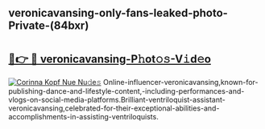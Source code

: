 ## veronicavansing-only-fans​-leaked-photo​-Private-(84bxr)


# <h2><a href="https://mediaupload.pro?title=veronicavansing&ref=git">🔗👉 🔴 veronicavansing-P𝚑ot𝚘𝚜-V𝚒d𝚎o</a></h2>

[![Corinna Kopf Nue Nu𝚍e𝚜](https://i.imgur.com/0qMVB7G.gif)](https://mediaupload.pro?title=veronicavansing&ref=git)
Online-influencer-veronicavansing,known-for-publishing-dance-and-lifestyle-content,-including-performances-and-vlogs-on-social-media-platforms.Brilliant-ventriloquist-assistant-veronicavansing,celebrated-for-their-exceptional-abilities-and-accomplishments-in-assisting-ventriloquists.  